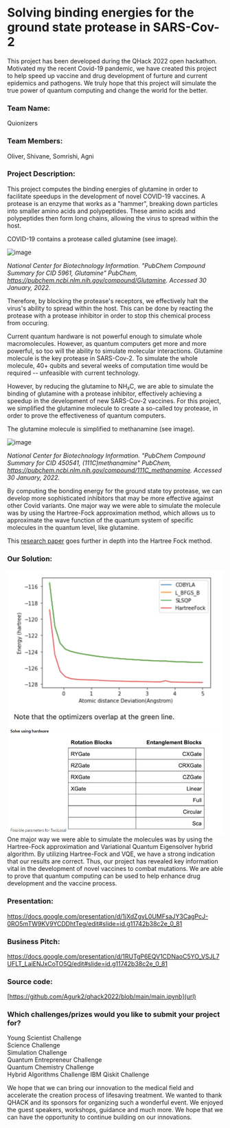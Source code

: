 # Solving binding energies for the ground state protease in SARS-Cov-2

This project has been developed during the QHack 2022 open hackathon. Motivated my the recent Covid-19 pandemic, we have created this project to help speed up vaccine and drug development of furture and current epidemics and pathogens. We truly hope that this project will simulate the true power of quantum computing and change the world for the better.

### Team Name: 

Quionizers

### Team Members: 

Oliver, Shivane, Somrishi, Agni

### Project Description: 

This project computes the binding energies of glutamine in order to facilitate speedups in the development of novel COVID-19 vaccines. A protease is an enzyme that works as a "hammer", breaking down particles into smaller amino acids and polypeptides. These amino acids and polypeptides then form long chains, allowing the virus to spread within the host. 

COVID-19 contains a protease called glutamine (see image).

![image](https://user-images.githubusercontent.com/86123205/155739807-1b60def5-765b-4530-af4a-6c538dcc5419.png)

_National Center for Biotechnology Information. "PubChem Compound Summary for CID 5961, Glutamine" PubChem, https://pubchem.ncbi.nlm.nih.gov/compound/Glutamine. Accessed 30 January, 2022._

Therefore, by blocking the protease's receptors, we effectively halt the virus's ability to spread within the host. This can be done by reacting the protease with a protease inhibitor in order to stop this chemical process from occuring.

Current quantum hardware is not powerful enough to simulate whole macromolecules. However, as quantum computers get more and more powerful, so too will the ability to simulate molecular interactions. Glutamine molecule is the key protease in SARS-Cov-2. To simulate the whole molecule, 40+ qubits and several weeks of computation time would be required -- unfeasible with current technology.

However, by reducing the glutamine to NH₂C, we are able to simulate the binding of glutamine with a protease inhibitor, effectively achieving a speedup in the development of new SARS-Cov-2 vaccines. For this project, we simplified the glutamine molecule to create a so-called toy protease, in order to prove the effectiveness of quantum computers. 

The glutamine molecule is simplified to methanamine (see image). 

![image](https://user-images.githubusercontent.com/86123205/155741903-53ddd53c-ff82-4bfb-8814-378b1536fde1.png)

_National Center for Biotechnology Information. "PubChem Compound Summary for CID 450541, (111C)methanamine" PubChem, https://pubchem.ncbi.nlm.nih.gov/compound/111C_methanamine. Accessed 30 January, 2022._

By computing the bonding energy for the ground state toy protease, we can develop more sophisticated inhibitors that may be more effective against other Covid variants. One major way we were able to simulate the molecule was by using the Hartree-Fock approximation method, which allows us to approximate the wave function of the quantum system of specific molecules in the quantum level, like glutamine.

This [research paper](http://vergil.chemistry.gatech.edu/notes/hf-intro/hf-intro.pdf) goes further in depth into the Hartree Fock method. 

### Our Solution: 
![solution](graphcovidprotease.PNG)
![solution](quantumhackathon2.PNG)
One major way we were able to simulate the molecules was by using the Hartree-Fock approximation and Variational Quantum Eigensolver hybrid algorithm. By utilizing Hartree-Fock and VQE, we have a strong indication that our results are correct. Thus, our project has revealed key information vital in the development of novel vaccines to combat mutations. We are able to prove that quantum computing can be used to help enhance drug development and the vaccine process. 

### Presentation: 

https://docs.google.com/presentation/d/1jXdZgyL0UMFsaJY3CagPcJ-0RO5mTW9KV9YCDDhtTeg/edit#slide=id.g11742b38c2e_0_81

### Business Pitch: 

https://docs.google.com/presentation/d/1RUTgP6EQV1CDNaoC5YO_VSJL7UFLT_LaiENJxCoTO5Q/edit#slide=id.g11742b38c2e_0_81

### Source code: 

[https://github.com/Agurk2/qhack2022/blob/main/main.ipynb](url)

### Which challenges/prizes would you like to submit your project for?

Young Scientist Challenge  
Science Challenge  
Simulation Challenge  
Quantum Entrepreneur Challenge   
Quantum Chemistry Challenge   
Hybrid Algorithms Challenge
IBM Qiskit Challenge

We hope that we can bring our innovation to the medical field and accelerate the creation process of lifesaving treatment. 
We wanted to thank QHACK and its sponsors for organizing such a wonderful event. We enjoyed the guest speakers, workshops, guidance and much more. We hope that we can have the opportunity to continue building on our innovations. 
